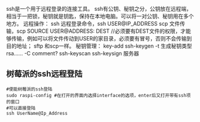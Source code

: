 ssh是一个用于远程登录的连接工具。
ssh有公钥、秘钥之分，公钥放在远程端，相当于一把锁，秘钥就是钥匙，保持在本地电脑。可以将一对公钥、秘钥用在多个地方。
远程操作：
     ssh
          远程登录命令，ssh USER@IP_ADDRESS
     scp
          文件传输，scp SOURCE   USER@ADDRESS: DEST //必须要有DEST文件的权限，才能够传输，例如可以将文件传动到USER的家目录，必须要有冒号，否则不会传输到目的地址；
     sftp
          和scp一样。
秘钥管理：
     key-add
     ssh-keygen     -t 生成秘钥类型rsa……
                    -C comment?
     ssh-keyscan
     ssh-keysign
服务器

## 树莓派的ssh远程登陆
```shell
#使能树莓派的ssh登陆
sudo raspi-config #在打开的界面内选择interface的选项，enter后又打开带有ssh项的窗口
#可以直接登陆
ssh UserName@Ip_Address
```